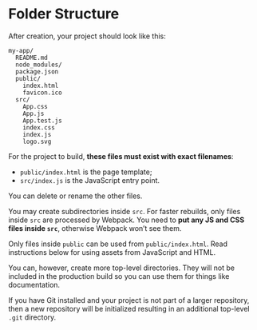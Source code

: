 # Folder Structure

After creation, your project should look like this:

```shell
my-app/
  README.md
  node_modules/
  package.json
  public/
    index.html
    favicon.ico
  src/
    App.css
    App.js
    App.test.js
    index.css
    index.js
    logo.svg
```

For the project to build, **these files must exist with exact filenames**:

- `public/index.html` is the page template;
- `src/index.js` is the JavaScript entry point.

You can delete or rename the other files.

You may create subdirectories inside `src`. For faster rebuilds, only files inside `src` are processed by Webpack. You need to **put any JS and CSS files inside `src`**, otherwise Webpack won’t see them.

Only files inside `public` can be used from `public/index.html`. Read instructions below for using assets from JavaScript and HTML.

You can, however, create more top-level directories. They will not be included in the production build so you can use them for things like documentation.

If you have Git installed and your project is not part of a larger repository, then a new repository will be initialized resulting in an additional top-level `.git` directory.
